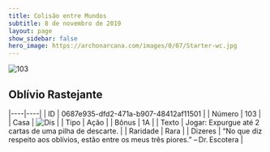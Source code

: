 ```yaml
---
title: Colisão entre Mundos
subtitle: 8 de novembro de 2019
layout: page
show_sidebar: false
hero_image: https://archonarcana.com/images/0/07/Starter-wc.jpg
---
```


![103](https://cdn.keyforgegame.com/media/card_front/pt/452_103_VF46P947P7FV_pt.png)

## Oblívio Rastejante

|----|----|
| ID | 0687e935-dfd2-471a-b907-48412af11501 |
| Número | 103 |
| Casa | ![Dis](https://archonarcana.com/images/thumb/e/e8/Dis.png/22px-Dis.png "Dis") |
| Tipo | Ação |
| Bônus | 1A |
| Texto | Jogar: Expurgue até 2 cartas de uma pilha de descarte. |
| Raridade | Rara |
| Dizeres | “No que diz respeito aos oblívios,  estão entre os meus três piores.”  – Dr. Escotera |
